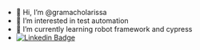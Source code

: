 - 👋 Hi, I’m @gramacholarissa
- 👀 I’m interested in test automation
- 🌱 I’m currently learning robot framework and cypress 
-  [![Linkedin Badge](https://img.shields.io/badge/-Larissa%20Gramacho-blue?style=flat-square&logo=Linkedin&logoColor=white&link=https://www.linkedin.com/in/larissa-gramacho-01b5a0182/)](https://www.linkedin.com/in/larissa-gramacho-01b5a0182/)

<!---
gramacholarissa/gramacholarissa is a ✨ special ✨ repository because its `README.md` (this file) appears on your GitHub profile.
You can click the Preview link to take a look at your changes.
--->
